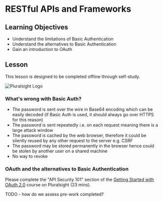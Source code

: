 # RESTful APIs and Frameworks

## Learning Objectives
* Understand the limitations of Basic Authentication
* Understand the alternatives to Basic Authentication
* Gain an introduction to OAuth

## Lesson
This lesson is designed to be completed offline through self-study.

![Pluralsight Logo](https://www.pluralsight.com/content/dam/pluralsight/blog/2015/10/pluralsight-new-brand/wp/img/60885_PS_Inline_01.jpg)

### What's wrong with Basic Auth?
  * The password is sent over the wire in Base64 encoding which can be easily decoded (if Basic Auth is used, it should always go over HTTPS for this reason)
  * The password is sent repeatedly i.e. on each request meaning there is a large attack window 
  * The password is cached by the web browser, therefore it could be silently reused by any other request to the server e.g. CSRF
  * The password may be stored permanently in the browser hence could be stolen by another user on a shared machine
  * No way to revoke

### OAuth and the alternatives to Basic Authentication
Please complete the "API Security 101" section of the [Getting Started with OAuth 2.0](https://app.pluralsight.com/library/courses/oauth-2-getting-started/table-of-contents) course on Pluralsight (23 mins).

TODO - how do we assess pre-work completed?


